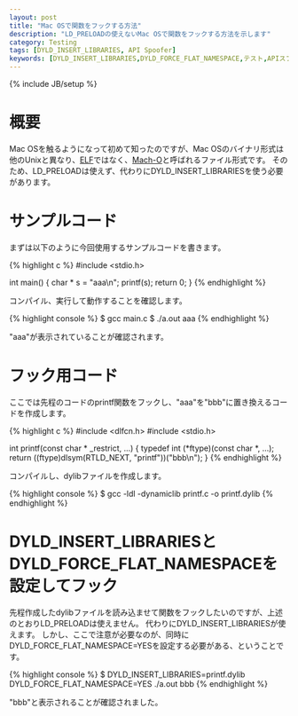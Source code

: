 ```yaml
---
layout: post
title: "Mac OSで関数をフックする方法"
description: "LD_PRELOADの使えないMac OSで関数をフックする方法を示します"
category: Testing
tags: [DYLD_INSERT_LIBRARIES, API Spoofer]
keywords: [DYLD_INSERT_LIBRARIES,DYLD_FORCE_FLAT_NAMESPACE,テスト,APIスプーフィング,API Spoofer]
---
```

{% include JB/setup %}

# 概要
Mac OSを触るようになって初めて知ったのですが、Mac OSのバイナリ形式は他のUnixと異なり、[ELF](http://ja.wikipedia.org/wiki/Executable_and_Linkable_Format)ではなく、[Mach-O](https://developer.apple.com/library/mac/#documentation/developertools/conceptual/MachORuntime/Reference/reference.html)と呼ばれるファイル形式です。
そのため、LD_PRELOADは使えず、代わりにDYLD_INSERT_LIBRARIESを使う必要があります。

# サンプルコード
まずは以下のように今回使用するサンプルコードを書きます。

{% highlight c %}
#include <stdio.h>

int main()
{
  char * s = "aaa\n";
  printf(s);
  return 0;
}
{% endhighlight %}

コンパイル、実行して動作することを確認します。

{% highlight console %}
$ gcc main.c 
$ ./a.out
aaa
{% endhighlight %}

"aaa"が表示されていることが確認されます。

# フック用コード
ここでは先程のコードのprintf関数をフックし、"aaa"を"bbb"に置き換えるコードを作成します。

{% highlight c %}
#include <dlfcn.h>
#include <stdio.h>

int printf(const char * _restrict, ...)
{
  typedef int (*ftype)(const char *, ...);
  return ((ftype)dlsym(RTLD_NEXT, "printf"))("bbb\n");
}
{% endhighlight %}

コンパイルし、dylibファイルを作成します。

{% highlight console %}
$ gcc -ldl -dynamiclib printf.c -o printf.dylib
{% endhighlight %}

# DYLD_INSERT_LIBRARIESとDYLD_FORCE_FLAT_NAMESPACEを設定してフック
先程作成したdylibファイルを読み込ませて関数をフックしたいのですが、上述のとおりLD_PRELOADは使えません。
代わりにDYLD_INSERT_LIBRARIESが使えます。
しかし、ここで注意が必要なのが、同時にDYLD_FORCE_FLAT_NAMESPACE=YESを設定する必要がある、ということです。

{% highlight console %}
$ DYLD_INSERT_LIBRARIES=printf.dylib DYLD_FORCE_FLAT_NAMESPACE=YES ./a.out
bbb
{% endhighlight %}

"bbb"と表示されることが確認されました。
